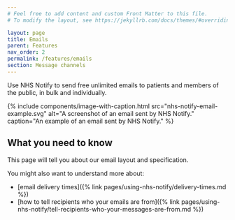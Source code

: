 ```yaml
---
# Feel free to add content and custom Front Matter to this file.
# To modify the layout, see https://jekyllrb.com/docs/themes/#overriding-theme-defaults

layout: page
title: Emails
parent: Features
nav_order: 2
permalink: /features/emails
section: Message channels
---
```


Use NHS Notify to send free unlimited emails to patients and members of the public, in bulk and individually.

{% include components/image-with-caption.html
    src="nhs-notify-email-example.svg"
    alt="A screenshot of an email sent by NHS Notify."
    caption="An example of an email sent by NHS Notify."
%}

## What you need to know

This page will tell you about our email layout and specification.

You might also want to understand more about:

- [email delivery times]({% link pages/using-nhs-notify/delivery-times.md %})
- [how to tell recipients who your emails are from]({% link pages/using-nhs-notify/tell-recipients-who-your-messages-are-from.md %})
